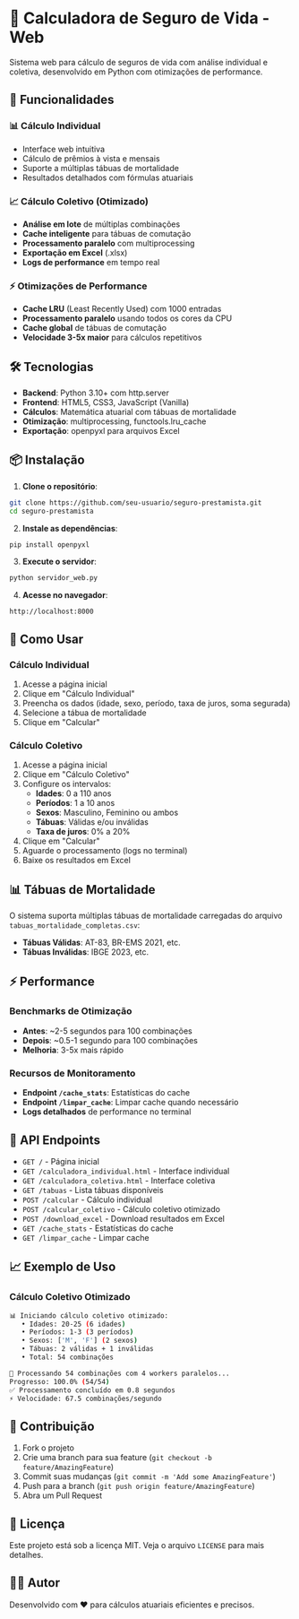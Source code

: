 # 🏥 Calculadora de Seguro de Vida - Web

Sistema web para cálculo de seguros de vida com análise individual e coletiva, desenvolvido em Python com otimizações de performance.

## 🚀 Funcionalidades

### 📊 Cálculo Individual
- Interface web intuitiva
- Cálculo de prêmios à vista e mensais
- Suporte a múltiplas tábuas de mortalidade
- Resultados detalhados com fórmulas atuariais

### 📈 Cálculo Coletivo (Otimizado)
- **Análise em lote** de múltiplas combinações
- **Cache inteligente** para tábuas de comutação
- **Processamento paralelo** com multiprocessing
- **Exportação em Excel** (.xlsx)
- **Logs de performance** em tempo real

### ⚡ Otimizações de Performance
- **Cache LRU** (Least Recently Used) com 1000 entradas
- **Processamento paralelo** usando todos os cores da CPU
- **Cache global** de tábuas de comutação
- **Velocidade 3-5x maior** para cálculos repetitivos

## 🛠️ Tecnologias

- **Backend**: Python 3.10+ com http.server
- **Frontend**: HTML5, CSS3, JavaScript (Vanilla)
- **Cálculos**: Matemática atuarial com tábuas de mortalidade
- **Otimização**: multiprocessing, functools.lru_cache
- **Exportação**: openpyxl para arquivos Excel

## 📦 Instalação

1. **Clone o repositório**:
```bash
git clone https://github.com/seu-usuario/seguro-prestamista.git
cd seguro-prestamista
```

2. **Instale as dependências**:
```bash
pip install openpyxl
```

3. **Execute o servidor**:
```bash
python servidor_web.py
```

4. **Acesse no navegador**:
```
http://localhost:8000
```

## 🎯 Como Usar

### Cálculo Individual
1. Acesse a página inicial
2. Clique em "Cálculo Individual"
3. Preencha os dados (idade, sexo, período, taxa de juros, soma segurada)
4. Selecione a tábua de mortalidade
5. Clique em "Calcular"

### Cálculo Coletivo
1. Acesse a página inicial
2. Clique em "Cálculo Coletivo"
3. Configure os intervalos:
   - **Idades**: 0 a 110 anos
   - **Períodos**: 1 a 10 anos
   - **Sexos**: Masculino, Feminino ou ambos
   - **Tábuas**: Válidas e/ou inválidas
   - **Taxa de juros**: 0% a 20%
4. Clique em "Calcular"
5. Aguarde o processamento (logs no terminal)
6. Baixe os resultados em Excel

## 📊 Tábuas de Mortalidade

O sistema suporta múltiplas tábuas de mortalidade carregadas do arquivo `tabuas_mortalidade_completas.csv`:
- **Tábuas Válidas**: AT-83, BR-EMS 2021, etc.
- **Tábuas Inválidas**: IBGE 2023, etc.

## ⚡ Performance

### Benchmarks de Otimização
- **Antes**: ~2-5 segundos para 100 combinações
- **Depois**: ~0.5-1 segundo para 100 combinações
- **Melhoria**: 3-5x mais rápido

### Recursos de Monitoramento
- **Endpoint `/cache_stats`**: Estatísticas do cache
- **Endpoint `/limpar_cache`**: Limpar cache quando necessário
- **Logs detalhados** de performance no terminal

## 🔧 API Endpoints

- `GET /` - Página inicial
- `GET /calculadora_individual.html` - Interface individual
- `GET /calculadora_coletiva.html` - Interface coletiva
- `GET /tabuas` - Lista tábuas disponíveis
- `POST /calcular` - Cálculo individual
- `POST /calcular_coletivo` - Cálculo coletivo otimizado
- `POST /download_excel` - Download resultados em Excel
- `GET /cache_stats` - Estatísticas do cache
- `GET /limpar_cache` - Limpar cache

## 📈 Exemplo de Uso

### Cálculo Coletivo Otimizado
```bash
📊 Iniciando cálculo coletivo otimizado:
   • Idades: 20-25 (6 idades)
   • Períodos: 1-3 (3 períodos)
   • Sexos: ['M', 'F'] (2 sexos)
   • Tábuas: 2 válidas + 1 inválidas
   • Total: 54 combinações

🚀 Processando 54 combinações com 4 workers paralelos...
Progresso: 100.0% (54/54)
✅ Processamento concluído em 0.8 segundos
⚡ Velocidade: 67.5 combinações/segundo
```

## 🤝 Contribuição

1. Fork o projeto
2. Crie uma branch para sua feature (`git checkout -b feature/AmazingFeature`)
3. Commit suas mudanças (`git commit -m 'Add some AmazingFeature'`)
4. Push para a branch (`git push origin feature/AmazingFeature`)
5. Abra um Pull Request

## 📄 Licença

Este projeto está sob a licença MIT. Veja o arquivo `LICENSE` para mais detalhes.

## 👨‍💻 Autor

Desenvolvido com ❤️ para cálculos atuariais eficientes e precisos.
